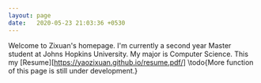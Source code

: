 ```yaml
---
layout: page
date:   2020-05-23 21:03:36 +0530
---
```


Welcome to Zixuan's homepage. I'm currently a second year Master student at Johns Hopkins University. My major is Computer Science. This my [Resume][https://yaozixuan.github.io/resume.pdf/]
\todo{More function of this page is still under development.}	